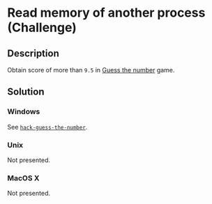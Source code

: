 # Read memory of another process (Challenge)

## Description
Obtain score of more than `9.5` in [Guess the number](../games/guess-the-number) game.

## Solution

### Windows
See [`hack-guess-the-number`](../hacks/read-memory).

### Unix
Not presented.

### MacOS X
Not presented.